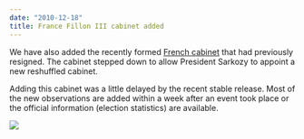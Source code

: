 ```yaml
---
date: "2010-12-18"
title: France Fillon III cabinet added
---
```


We have also added the recently formed [French cabinet](http://dev.parlgov.org/data/fra/cabinet-party/2010-11-14/) that had previously resigned. The cabinet stepped down to allow President Sarkozy to appoint a new reshuffled cabinet.

Adding this cabinet was a little delayed by the recent stable release. Most of the new observations are added within a week after an event took place or the official information (election statistics) are available.

![](/images/parliament-netherlands.jpg)
